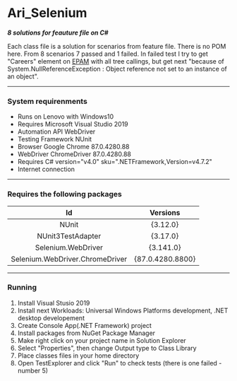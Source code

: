 # Ari_Selenium #
***8 solutions for feauture file on C#***

Each class file is a solution for scenarios from feature file.
There is no POM here.
From 8 scenarios 7 passed and 1 failed.
In failed test I try to get "Careers" element on [EPAM](https://www.epam.com/ "Click to open") with all tree callings, but get next "because of System.NullReferenceException : Object reference not set to an instance of an object".
***
###   System requirenments   ###
* Runs on Lenovo with Windows10
* Requires Microsoft Visual Studio 2019
* Automation API WebDriver
* Testing Framework NUnit
* Browser Google Chrome 87.0.4280.88
* WebDriver ChromeDriver 87.0.4280.88
* Requires C# version="v4.0" sku=".NETFramework,Version=v4.7.2"
* Internet connection
***
###  Requires the following packages  ###
|Id                             |Versions        |
|:-----------------------------:|:--------------:|
|NUnit                          |{3.12.0}        |    
|NUnit3TestAdapter              |{3.17.0}        |  
|Selenium.WebDriver             |{3.141.0}       |     
|Selenium.WebDriver.ChromeDriver|{87.0.4280.8800}|
***
###   Running   ###
1. Install Visual Stusio 2019
2. Install next Workloads: Universal Windows Platforms development, .NET desktop developement
3. Create Console App(.NET Framework) project
4. Install packages from NuGet Package Manager
5. Make right click on your project name in Solution Explorer
6. Select "Properties", then change Output type to Class Library
7. Place classes files in your home directory
8. Open TestExplorer and click "Run" to check tests (there is one failed - number 5)
